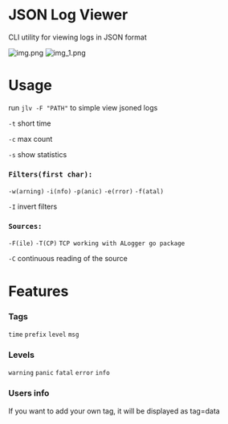 # JSON Log Viewer

CLI utility for viewing logs in JSON format

![img.png](https://sun9-33.userapi.com/impg/GsOJpyvsncmhE6CQN4jjtv8EtwvuUHQx6k45eQ/To4Daa-Seks.jpg?size=960x689&quality=96&proxy=1&sign=fa813f92fb3810e3437f30670d4b4e0e&type=album) ![img_1.png](https://sun9-47.userapi.com/impg/XZPtfbtkFjn-ISC7AARyl3n-CLM08o4p7hO6aQ/iAxHx9UiDjA.jpg?size=1280x472&quality=96&sign=3dadfe6f0f4c2b8815bb291643e366c7&type=album)

# Usage

run `jlv -F "PATH"` to simple view jsoned logs

`-t` short time

`-c` max count

`-s` show statistics

### `Filters(first char):`
`-w(arning)`
`-i(nfo)`
`-p(anic)`
`-e(rror)`
`-f(atal)`

`-I` invert filters



### `Sources:`
`-F(ile)`
`-T(CP)`
`TCP working with ALogger go package`

`-C` continuous reading of the source

# Features
### Tags
`time`
`prefix`
`level`
`msg`

### Levels
`warning`
`panic`
`fatal`
`error`
`info`

### Users info
If you want to add your own tag, it will be displayed as tag=data
